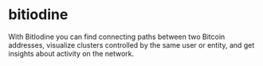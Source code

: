 bitiodine
=========

With BitIodine you can find connecting paths between two Bitcoin addresses, visualize clusters controlled by the same user or entity, and get insights about activity on the network.
